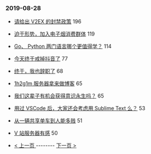 ### 2019-08-28 
- [请给出 V2EX 的封禁政策](https://www.v2ex.com/t/595854) 196
- [迫于形势，加入电子烟消费群体](https://www.v2ex.com/t/595657) 119
- [Go、 Python 两门语言哪个更值得学？](https://www.v2ex.com/t/595715) 114
- [今天终于戒掉抖音了](https://www.v2ex.com/t/595844) 77
- [终于，我也辞职了](https://www.v2ex.com/t/595818) 68
- [1h2g1m 服务器拿来做博客](https://www.v2ex.com/t/595725) 65
- [我们这辈子有机会获得意识永生吗？](https://www.v2ex.com/t/595900) 65
- [用过 VSCode 后，大家还会考虑用 Sublime Text 么？](https://www.v2ex.com/t/595961) 53
- [从一辆共享单车到人能多贱](https://www.v2ex.com/t/595649) 51
- [V 站服务器有感](https://www.v2ex.com/t/595717) 50 

- [ < 上一页 ](https://github.com/able8/v2ex-hot-record/blob/master/2019-08-27.md) -------- [ 下一页 > ](https://github.com/able8/v2ex-hot-record/blob/master/2019-08-29.md)